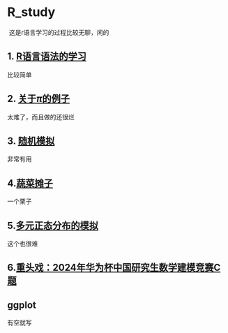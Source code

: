 # R_study

​	这是r语言学习的过程比较无聊，闲的

## 1. [R语言语法的学习](./1/1.R语言语法的学习.md)

比较简单

## 2. [关于$\pi$的例子](./2/关于πpi的例子.md)

太难了，而且做的还很烂

## 3. [随机模拟](./3/随机模拟.md)

非常有用

## 4.[蔬菜摊子](./4/蔬菜摊子.md)

一个栗子

## 5.[多元正态分布的模拟](./5/多元正态分布的模拟.md)

这个也很难

## 6.[重头戏：2024年华为杯中国研究生数学建模竞赛C题](./huawei/huawei.md)

 

## ggplot

有空就写









